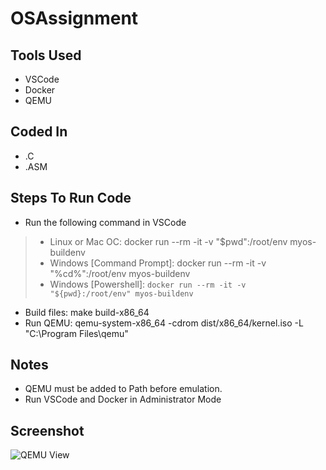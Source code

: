 # OSAssignment

## Tools Used
* VSCode
* Docker
* QEMU

## Coded In
* .C
* .ASM

## Steps To Run Code
* Run the following command in VSCode
>*  Linux or Mac OC: docker run --rm -it -v "$pwd":/root/env myos-buildenv
>*  Windows [Command Prompt]: docker run --rm -it -v "%cd%":/root/env myos-buildenv
>*  Windows [Powershell]: <code>docker run --rm -it -v "${pwd}:/root/env" myos-buildenv</code>
* Build files: make build-x86_64
* Run QEMU: qemu-system-x86_64 -cdrom dist/x86_64/kernel.iso -L "C:\Program Files\qemu"

## Notes

* QEMU must be added to Path before emulation.
* Run VSCode and Docker in Administrator Mode

## Screenshot
![QEMU View](https://i.imgur.com/somPyZC.png)

